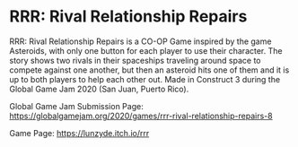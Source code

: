 # RRR: Rival Relationship Repairs
RRR: Rival Relationship Repairs is a CO-OP Game inspired by the game Asteroids, with only one button for each player to use their character. The story shows two rivals in their spaceships traveling around space to compete against one another, but then an asteroid hits one of them and it is up to both players to help each other out. Made in Construct 3 during the Global Game Jam 2020 (San Juan, Puerto Rico).

Global Game Jam Submission Page: https://globalgamejam.org/2020/games/rrr-rival-relationship-repairs-8

Game Page: https://lunzyde.itch.io/rrr
